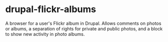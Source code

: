 # drupal-flickr-albums
A browser for a user's Flickr album in Drupal. Allows comments on photos or albums, a separation of rights for private and public photos, and a block to show new activity in photo albums.
